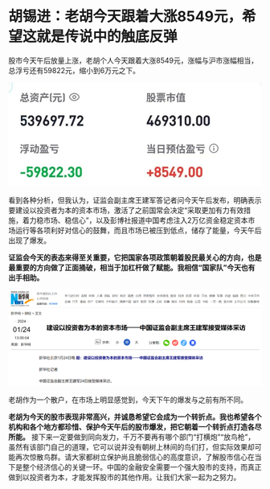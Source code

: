 # 胡锡进：老胡今天跟着大涨8549元，希望这就是传说中的触底反弹

股市今天午后放量上涨，老胡个人今天跟着大涨8549元，涨幅与沪市涨幅相当，总浮亏还有59822元，缩小到6万元之下。

![83733078ac97e39cefaba9feb10e9190.jpg](https://raw.githubusercontent.com/qqhsx/qqnews_image/main/2024/01/24/胡锡进：老胡今天跟着大涨8549元，希望这就是传说中的触底反弹/83733078ac97e39cefaba9feb10e9190.jpg)

看到各种分析，但我认为，证监会副主席王建军答记者问今天午后发布，明确表示要建设以投资者为本的资本市场，激活了之前国常会决定“采取更加有力有效措施，着力稳市场、稳信心”，以及彭博社报道中国考虑注入2万亿资金稳定资本市场运行等各项利好对信心的鼓舞，而且市场已被压到低点，储存了能量，今天午后出现了爆发。

**证监会今天的表态来得至关重要，它把国家各项政策朝着股民最关心的方向，也是最重要的方向做了正面捅破，相当于加杠杆做了赋能。我相信“国家队”今天也有出手相助。**

![5362f32a08bf1a1df64d3f2f35582883.jpg](https://raw.githubusercontent.com/qqhsx/qqnews_image/main/2024/01/24/胡锡进：老胡今天跟着大涨8549元，希望这就是传说中的触底反弹/5362f32a08bf1a1df64d3f2f35582883.jpg)

老胡作为一个散户，在市场上明显感觉到，今天下午的爆发与之前有所不同。

**老胡为今天的股市表现非常高兴，并诚恳希望它会成为一个转折点。我也希望各个机构和各个地方都珍惜、保护今天午后的股市爆发，把它朝着一个转折点打造各尽所能。**
接下来一定要做到同向发力，千万不要再有哪个部门“打横炮”“放鸟枪”，虽然有该部门自己的道理，它可以说并没有朝树上林间的鸟们打，但实际效果却可能再次惊散鸟群。请大家都树立保护尚且脆弱信心的高度意识，了解股市信心在当下是整个经济信心的关键一环。中国的金融安全需要一个强大股市的支持，而真正做到以投资者为本，才能发挥股市的其他作用。让我们大家一起为之努力。

